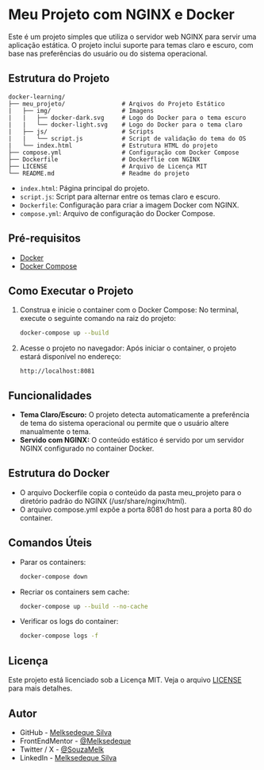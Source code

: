 # Meu Projeto com NGINX e Docker

Este é um projeto simples que utiliza o servidor web NGINX para servir uma aplicação estática. O projeto inclui suporte para temas claro e escuro, com base nas preferências do usuário ou do sistema operacional.

## Estrutura do Projeto

```plaintext
docker-learning/
├── meu_projeto/                # Arqivos do Projeto Estático
|   ├── img/                    # Imagens
|   |   ├── docker-dark.svg     # Logo do Docker para o tema escuro
|   |   └── docker-light.svg    # Logo do Docker para o tema claro
|   ├── js/                     # Scripts
|   |   └── script.js           # Script de validação do tema do OS
|   └── index.html              # Estrutura HTML do projeto
├── compose.yml                 # Configuração com Docker Compose
├── Dockerfile                  # Dockerflie com NGINX
├── LICENSE                     # Arquivo de Licença MIT
└── README.md                   # Readme do projeto
```

- `index.html`: Página principal do projeto.
- `script.js`: Script para alternar entre os temas claro e escuro.
- `Dockerfile`: Configuração para criar a imagem Docker com NGINX.
- `compose.yml`: Arquivo de configuração do Docker Compose.

## Pré-requisitos

- [Docker](https://www.docker.com)
- [Docker Compose](https://docs.docker.com/compose/)

## Como Executar o Projeto

1. Construa e inicie o container com o Docker Compose:
   No terminal, execute o seguinte comando na raiz do projeto:
   ```sh
   docker-compose up --build
   ```
2. Acesse o projeto no navegador:
   Após iniciar o container, o projeto estará disponível no endereço:
   ```
   http://localhost:8081
   ```

## Funcionalidades

- **Tema Claro/Escuro:** O projeto detecta automaticamente a preferência de tema do sistema operacional ou permite que o usuário altere manualmente o tema.
- **Servido com NGINX:** O conteúdo estático é servido por um servidor NGINX configurado no container Docker.

## Estrutura do Docker

- O arquivo Dockerfile copia o conteúdo da pasta meu_projeto para o diretório padrão do NGINX (/usr/share/nginx/html).
- O arquivo compose.yml expõe a porta 8081 do host para a porta 80 do container.

## Comandos Úteis

- Parar os containers:
  ```sh
  docker-compose down
  ```
- Recriar os containers sem cache:
  ```sh
  docker-compose up --build --no-cache
  ```
- Verificar os logs do container:
  ```sh
  docker-compose logs -f
  ```

## Licença

Este projeto está licenciado sob a Licença MIT. Veja o arquivo [LICENSE](https://github.com/Melksedeque/docker-learning?tab=MIT-1-ov-file) para mais detalhes.

## Autor

- GitHub - [Melksedeque Silva](https://github.com/Melksedeque/)
- FrontEndMentor - [@Melksedeque](https://www.frontendmentor.io/profile/Melksedeque)
- Twitter / X - [@SouzaMelk](https://x.com/SouzaMelk)
- LinkedIn - [Melksedeque Silva](https://www.linkedin.com/in/melksedeque-silva/)

